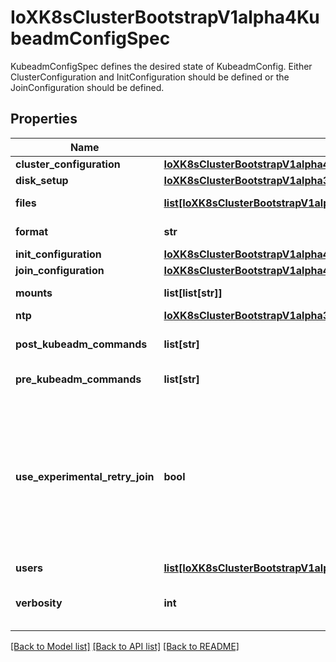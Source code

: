 # IoXK8sClusterBootstrapV1alpha4KubeadmConfigSpec

KubeadmConfigSpec defines the desired state of KubeadmConfig. Either ClusterConfiguration and InitConfiguration should be defined or the JoinConfiguration should be defined.
## Properties
Name | Type | Description | Notes
------------ | ------------- | ------------- | -------------
**cluster_configuration** | [**IoXK8sClusterBootstrapV1alpha4KubeadmConfigSpecClusterConfiguration**](IoXK8sClusterBootstrapV1alpha4KubeadmConfigSpecClusterConfiguration.md) |  | [optional] 
**disk_setup** | [**IoXK8sClusterBootstrapV1alpha3KubeadmConfigSpecDiskSetup**](IoXK8sClusterBootstrapV1alpha3KubeadmConfigSpecDiskSetup.md) |  | [optional] 
**files** | [**list[IoXK8sClusterBootstrapV1alpha3KubeadmConfigSpecFiles]**](IoXK8sClusterBootstrapV1alpha3KubeadmConfigSpecFiles.md) | Files specifies extra files to be passed to user_data upon creation. | [optional] 
**format** | **str** | Format specifies the output format of the bootstrap data | [optional] 
**init_configuration** | [**IoXK8sClusterBootstrapV1alpha4KubeadmConfigSpecInitConfiguration**](IoXK8sClusterBootstrapV1alpha4KubeadmConfigSpecInitConfiguration.md) |  | [optional] 
**join_configuration** | [**IoXK8sClusterBootstrapV1alpha4KubeadmConfigSpecJoinConfiguration**](IoXK8sClusterBootstrapV1alpha4KubeadmConfigSpecJoinConfiguration.md) |  | [optional] 
**mounts** | **list[list[str]]** | Mounts specifies a list of mount points to be setup. | [optional] 
**ntp** | [**IoXK8sClusterBootstrapV1alpha3KubeadmConfigSpecNtp**](IoXK8sClusterBootstrapV1alpha3KubeadmConfigSpecNtp.md) |  | [optional] 
**post_kubeadm_commands** | **list[str]** | PostKubeadmCommands specifies extra commands to run after kubeadm runs | [optional] 
**pre_kubeadm_commands** | **list[str]** | PreKubeadmCommands specifies extra commands to run before kubeadm runs | [optional] 
**use_experimental_retry_join** | **bool** | UseExperimentalRetryJoin replaces a basic kubeadm command with a shell script with retries for joins.   This is meant to be an experimental temporary workaround on some environments where joins fail due to timing (and other issues). The long term goal is to add retries to kubeadm proper and use that functionality.   This will add about 40KB to userdata   For more information, refer to https://github.com/kubernetes-sigs/cluster-api/pull/2763#discussion_r397306055. | [optional] 
**users** | [**list[IoXK8sClusterBootstrapV1alpha3KubeadmConfigSpecUsers]**](IoXK8sClusterBootstrapV1alpha3KubeadmConfigSpecUsers.md) | Users specifies extra users to add | [optional] 
**verbosity** | **int** | Verbosity is the number for the kubeadm log level verbosity. It overrides the &#x60;--v&#x60; flag in kubeadm commands. | [optional] 

[[Back to Model list]](../README.md#documentation-for-models) [[Back to API list]](../README.md#documentation-for-api-endpoints) [[Back to README]](../README.md)


